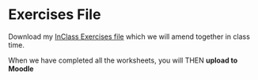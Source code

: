 # Exercises File

Download my [InClass Exercises file](./archives/archive.zip) which we will amend together in class time.

When we have completed all the worksheets, you will THEN **upload to Moodle**
